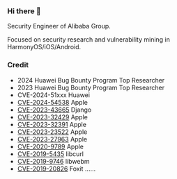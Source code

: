 ### Hi there 👋

Security Engineer of Alibaba Group.

Focused on security research and vulnerability mining in HarmonyOS/iOS/Android.

### Credit
- 2024 Huawei Bug Bounty Program Top Researcher
- 2023 Huawei Bug Bounty Program Top Researcher
- CVE-2024-51xxx Huawei
- [CVE-2024-54538](https://support.apple.com/en-us/121564) Apple
- [CVE-2023-43665](https://www.djangoproject.com/weblog/2023/oct/04/security-releases/) Django
- [CVE-2023-32429](https://support.apple.com/en-us/HT213843) Apple
- [CVE-2023-32391](https://support.apple.com/en-us/HT213757) Apple
- [CVE-2023-23522](https://support.apple.com/en-us/HT213633) Apple
- [CVE-2023-27963](https://support.apple.com/en-us/HT213670) Apple
- [CVE-2020-9789](https://support.apple.com/en-us/HT211168) Apple
- [CVE-2019-5435](https://curl.se/docs/CVE-2019-5435.html) libcurl
- [CVE-2019-9746](https://nvd.nist.gov/vuln/detail/CVE-2019-9746) libwebm
- [CVE-2019-20826](https://nvd.nist.gov/vuln/detail/CVE-2019-20826) Foxit
......
